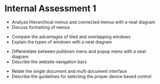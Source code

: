 # Internal Assessment 1

- Analyze Hierarchical menus and connected menus with a neat diagram
- Discuss formatting of menus

+ Compare the advantages of tiled and overlapping windows
+ Explain the types of windows with a neat diagram

- Differentiate between pulldown menu and popup menu with a neat diagram
- Describe the website navigation bars

+ Relate the single document and multi document interface
+ Describe the guidelines for selecting the proper device based control